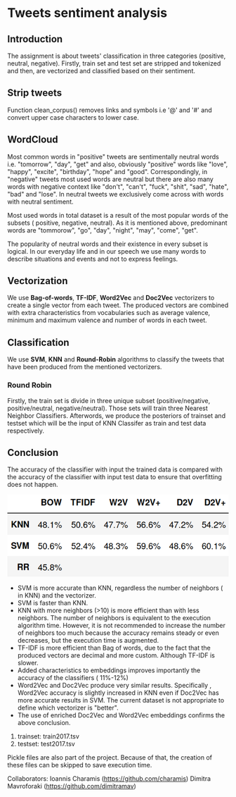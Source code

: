 # Tweets sentiment analysis
## Introduction

The assignment is about tweets' classification in three categories (positive, neutral, negative).
Firstly, train set and test set are stripped and tokenized and then, are vectorized and classified based on their sentiment.

## Strip tweets
Function clean_corpus() removes links and symbols i.e '@' and '#' and convert upper case characters to lower case.

## WordCloud
Most common words in "positive" tweets are sentimentally neutral words i.e. "tomorrow", "day", "get" and also, obviously "positive" words
like "love", "happy", "excite", "birthday", "hope" and "good".
Correspondingly, in "negative" tweets most used words are neutral but there are also many words with negative context like "don't", "can't", "fuck", "shit", "sad", "hate", "bad" and "lose".
In neutral tweets we  exclusively come across with words with neutral sentiment. 

Most used words in total dataset is a result of the most popular words of the subsets ( positive, negative, neutral). 
As it is mentioned above, predominant words are "tommorow", "go", "day", "night", "may", "come", "get". 

The popularity of neutral words and their existence in every subset is logical. In our everyday life and in our speech we use many 
words to describe situations and events and not to express feelings.

## Vectorization
We use **Bag-of-words**, **TF-IDF**, **Word2Vec** and **Doc2Vec** vectorizers to create a single vector from each tweet. The produced
vectors are combined with extra characteristics from vocabularies such as average valence, minimum and maximum valence and number of
words in each tweet. 

## Classification
We use **SVM**, **KNN** and **Round-Robin** algorithms to classify the tweets that have been produced from the mentioned vectorizers.

### Round Robin
Firstly, the train set is divide in three unique subset (positive/negative, positive/neutral, negative/neutral). Those sets will train
three Nearest Neighbor Classifiers. 
Afterwords, we produce the posteriors of trainset and testset which will be the input of KNN Classifer as train and test data respectively.

## Conclusion
The accuracy of the classifier with input the trained data is compared with the accuracy of the classifier with input test data to
ensure that overfitting does not happen. 

![alt text](https://github.com/dimitramav/tweets-sentiment-analysis/blob/master/scr/accuracy_table.png)

* SVM is more accurate than KNN, regardless the number of neighbors ( in KNN) and the vectorizer.
* SVM is faster than KNN.
* KNN with more neighbors (>10) is more efficient than with less neighbors. The number of neighbors is equivalent to the execution 
algorithm time. However, it is not recommended to increase the number of neighbors too much because the accuracy remains steady or 
even decreases, but the execution time is augmented.
* TF-IDF is more efficient than Bag of words, due to the fact that the produced vectors are decimal and more custom. Although TF-IDF
is slower.
* Added characteristics to embeddings improves importantly the accuracy of the classifiers ( 11%-12%)
* Word2Vec and Doc2Vec produce very similar results. Specifically , Word2Vec accuracy is slightly increased in KNN even if Doc2Vec 
has more accurate results in SVM. The current dataset is not appropriate to define which vectorizer is "better".
* The use of enriched Doc2Vec and Word2Vec embeddings confirms the above conclusion.

1. trainset: train2017.tsv
2. testset: test2017.tsv

Pickle files are also part of the project. Because of that, the creation of these files can be skipped to save execution time.  

Collaborators: Ioannis Charamis (https://github.com/charamis) Dimitra Mavroforaki (https://github.com/dimitramav) 
